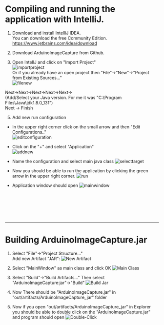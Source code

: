# Compiling and running the application with IntelliJ.

1. Download and install IntelliJ IDEA.  
You can download the free Community Edition.
https://www.jetbrains.com/idea/download

2. Download ArduinoImageCapture from Github.

3. Open IntellJ and click on "Import Project"  
![importproject](https://user-images.githubusercontent.com/1666508/48670176-bc43bb80-eb1b-11e8-95be-7bb644be81e1.png)  
Or if you already have an open project then "File"->"New"->"Project from Existing Sources..."  
![filenew](https://user-images.githubusercontent.com/1666508/48670252-640db900-eb1d-11e8-9ce7-36674f8d4a74.png)  

Next->Next->Next->Next->Next->  
(Add/Select your Java version. For me it was "C:\Program Files\Java\jdk1.8.0_131")  
Next -> Finish  

5. Add new run configuration  
  
- In the upper right corner click on the small arrow and then "Edit Configurations.."  
![editconfiguration](https://cloud.githubusercontent.com/assets/1666508/25311654/91ed3670-280f-11e7-98ca-6beaa1be4261.png)  

- Click on the "+" and select "Application"  
![addnew](https://cloud.githubusercontent.com/assets/1666508/25311665/d6772e7c-280f-11e7-99e0-222a3fbe2fcc.png)

- Name the configuration and select main java class
![selecttarget](https://cloud.githubusercontent.com/assets/1666508/25311682/20783886-2810-11e7-8ae7-6ecf5cee3a85.png)

- Now you should be able to run the application by clicking the green arrow in the upper right corner.
![run](https://cloud.githubusercontent.com/assets/1666508/25311701/6b3b2c0c-2810-11e7-8d70-1218eb92da40.png)

- Application window should open
![mainwindow](https://user-images.githubusercontent.com/1666508/91224706-2e065b80-e72b-11ea-925e-f2c23cdddb83.png)

<br>
<br>
<br>
<br>
<br>

----

# Building ArduinoImageCapture.jar
1. Select "File"->"Project Structure..."  
Add new Artifact "JAR":
![New Artifact](https://user-images.githubusercontent.com/1666508/54083596-38ae1480-432e-11e9-8082-f44c33d7e48f.png)
  
2. Select "MainWindow" as main class and click OK
![Main Class](https://user-images.githubusercontent.com/1666508/54083600-3ba90500-432e-11e9-8766-0b559ee70aa8.png)
  
3. Select "Build"->"Build Artifacts..."
Then select "ArduinoImageCapture:jar"->"Build"
![Build Jar](https://user-images.githubusercontent.com/1666508/54083601-3d72c880-432e-11e9-957e-9e78611b135c.png)
  
4. Now There should be "ArduinoImageCapture.jar" in "out/artifacts/ArduinoImageCapture_jar" folder
  
5. Now if you open "out/artifacts/ArduinoImageCapture_jar" in Explorer you should be able to double click on the "ArduinoImageCapture.jar" and program should open
![Double-Click](https://user-images.githubusercontent.com/1666508/54083689-d35b2300-432f-11e9-96f1-3772a4457e7e.png)




